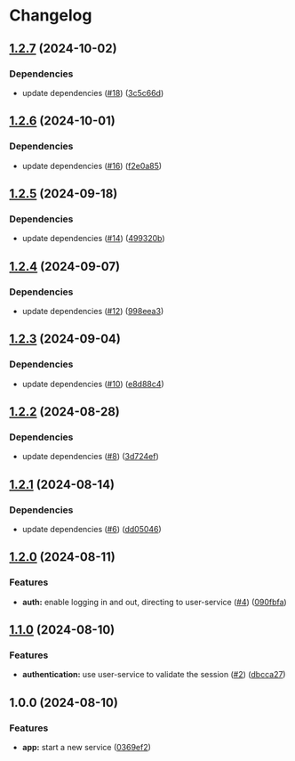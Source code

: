 # Changelog

## [1.2.7](https://github.com/aimeerivers/watchthis-home-service/compare/v1.2.6...v1.2.7) (2024-10-02)


### Dependencies

* update dependencies ([#18](https://github.com/aimeerivers/watchthis-home-service/issues/18)) ([3c5c66d](https://github.com/aimeerivers/watchthis-home-service/commit/3c5c66d5fe2666640316f698b6a9abcf4ae5eb3c))

## [1.2.6](https://github.com/aimeerivers/watchthis-home-service/compare/v1.2.5...v1.2.6) (2024-10-01)


### Dependencies

* update dependencies ([#16](https://github.com/aimeerivers/watchthis-home-service/issues/16)) ([f2e0a85](https://github.com/aimeerivers/watchthis-home-service/commit/f2e0a8506c1870a8c7774561a6f5429f853b7111))

## [1.2.5](https://github.com/aimeerivers/watchthis-home-service/compare/v1.2.4...v1.2.5) (2024-09-18)


### Dependencies

* update dependencies ([#14](https://github.com/aimeerivers/watchthis-home-service/issues/14)) ([499320b](https://github.com/aimeerivers/watchthis-home-service/commit/499320b67128c08970f22a8dcdf5ecfa3ec3ce0e))

## [1.2.4](https://github.com/aimeerivers/watchthis-home-service/compare/v1.2.3...v1.2.4) (2024-09-07)


### Dependencies

* update dependencies ([#12](https://github.com/aimeerivers/watchthis-home-service/issues/12)) ([998eea3](https://github.com/aimeerivers/watchthis-home-service/commit/998eea3c96f248b357f982f01eb1787050c2838b))

## [1.2.3](https://github.com/aimeerivers/watchthis-home-service/compare/v1.2.2...v1.2.3) (2024-09-04)


### Dependencies

* update dependencies ([#10](https://github.com/aimeerivers/watchthis-home-service/issues/10)) ([e8d88c4](https://github.com/aimeerivers/watchthis-home-service/commit/e8d88c43f00525dfa65061b852eb4ef210a1de82))

## [1.2.2](https://github.com/aimeerivers/watchthis-home-service/compare/v1.2.1...v1.2.2) (2024-08-28)


### Dependencies

* update dependencies ([#8](https://github.com/aimeerivers/watchthis-home-service/issues/8)) ([3d724ef](https://github.com/aimeerivers/watchthis-home-service/commit/3d724efe2ab0e02c4fc7f179e2c0ede18d8b888c))

## [1.2.1](https://github.com/aimeerivers/watchthis-home-service/compare/v1.2.0...v1.2.1) (2024-08-14)


### Dependencies

* update dependencies ([#6](https://github.com/aimeerivers/watchthis-home-service/issues/6)) ([dd05046](https://github.com/aimeerivers/watchthis-home-service/commit/dd05046a8fbee2be976681e5eb9b8a41eeb31f42))

## [1.2.0](https://github.com/aimeerivers/watchthis-home-service/compare/v1.1.0...v1.2.0) (2024-08-11)


### Features

* **auth:** enable logging in and out, directing to user-service ([#4](https://github.com/aimeerivers/watchthis-home-service/issues/4)) ([090fbfa](https://github.com/aimeerivers/watchthis-home-service/commit/090fbfa6b3f3119c0823c5c21ae1415592b9a5cd))

## [1.1.0](https://github.com/aimeerivers/watchthis-home-service/compare/v1.0.0...v1.1.0) (2024-08-10)


### Features

* **authentication:** use user-service to validate the session ([#2](https://github.com/aimeerivers/watchthis-home-service/issues/2)) ([dbcca27](https://github.com/aimeerivers/watchthis-home-service/commit/dbcca27de2028c37be31d9ed10e71c500718449e))

## 1.0.0 (2024-08-10)


### Features

* **app:** start a new service ([0369ef2](https://github.com/aimeerivers/watchthis-home-service/commit/0369ef2dd87c9a768403e513386faa3d7b7e2ead))
